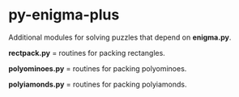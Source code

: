 # py-enigma-plus

Additional modules for solving puzzles that depend on **enigma.py**.

**rectpack.py** = routines for packing rectangles.

**polyominoes.py** = routines for packing polyominoes.

**polyiamonds.py** = routines for packing polyiamonds.
